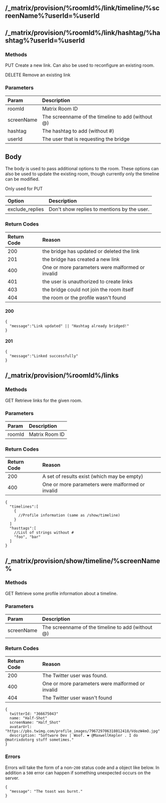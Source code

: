 ## /_matrix/provision/%roomId%/link/timeline/%screenName%?userId=%userId
## /_matrix/provision/%roomId%/link/hashtag/%hashtag%?userId=%userId
### Methods

PUT Create a new link. Can also be used to reconfigure an existing room.

DELETE Remove an existing link

### Parameters

| Param          | Description     |
| :------------- | :-------------  |
| roomId | Matrix Room ID |
| screenName | The screenname of the timeline to add (without @) |
| hashtag | The hashtag to add (without #) |
| userId | The user that is requesting the bridge |

## Body
The body is used to pass additional options to the room.
These options can also be used to update the existing room, though currently
only the timeline can be modified.

Only used for PUT

| Option          | Description    |
| :-------------  | :------------- |
| exclude_replies | Don't show replies to mentions by the user. |

### Return Codes

| Return Code    | Reason         |
| :------------- | :------------- |
| 200 | the bridge has updated or deleted the link |
| 201 | the bridge has created a new link |
| 400 | One or more parameters were malformed or invalid |
| 401 | the user is unauthorized to create links |
| 403 | the bridge could not join the room itself |
| 404 | the room or the profile wasn't found |

#### 200

```
{
  "message":"Link updated" || "Hashtag already bridged!"
}
```

#### 201

```
{
  "message":"Linked successfully"
}
```

## /_matrix/provision/%roomId%/links
### Methods

GET Retrieve links for the given room.

### Parameters

| Param          | Description    |
| :------------- | :------------- |
| roomId | Matrix Room ID |

### Return Codes

| Return Code    | Reason     |
| :------------- | :------------- |
| 200 | A set of results exist (which may be empty) |
| 400 | One or more parameters were malformed or invalid |


```
{
  "timelines":[
    {
      //Profile information (same as /show/timeline)
    }
  ]
  "hasttags":[
    //List of strings without #
    "foo", "bar"
  ]
}
```

## /_matrix/provision/show/timeline/%screenName%
### Methods

GET Retrieve some profile information about a timeline.

### Parameters

| Param          | Description     |
| :------------- | :------------- |
| screenName | The screenname of the timeline to add (without @) |

### Return Codes

| Return Code    | Reason     |
| :------------- | :------------- |
| 200 | The Twitter user was found. |
| 400 | One or more parameters were malformed or invalid |
| 404 | The Twitter user wasn't found |


```
{
  twitterId: "366675043"
  name: "Half-Shot"
  screenName: "Half_Shot"
  avatarUrl: "https://pbs.twimg.com/profile_images/796729706318012418/VdozW4mO.jpg"
  description: "Software Dev | Woof. ❤ @MaxwellKepler . I do @matrixdotorg stuff sometimes."
}
```

### Errors

Errors will take the form of a non-``200`` status code and a object like below.
In addition a ``500`` error can happen if something unexpected occurs on the
server.

```
{
  "message": "The toast was burnt."
}
```
